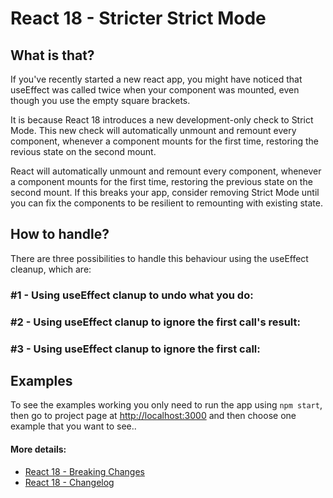 # React 18 - Stricter Strict Mode

## What is that?

If you've recently started a new react app, you might have noticed that useEffect was called twice when your component was mounted, even though you use the empty square brackets.

It is because React 18 introduces a new development-only check to Strict Mode. This new check will automatically unmount and remount every component, whenever a component mounts for the first time, restoring the revious state on the second mount.

React will automatically unmount and remount every component, whenever a component mounts for the first time, restoring the previous state on the second mount. If this breaks your app, consider removing Strict Mode until you can fix the components to be resilient to remounting with existing state.

## How to handle?

There are three possibilities to handle this behaviour using the useEffect cleanup, which are:


### #1 - Using useEffect clanup to undo what you do:


### #2 - Using useEffect clanup to ignore the first call's result:


### #3 - Using useEffect clanup to ignore the first call:

## Examples

To see the examples working you only need to run the app using `npm start`, then go to project page at [http://localhost:3000](http://localhost:3000) and then choose one example that you want to see.. 


#### More details:
* [React 18 - Breaking Changes](https://github.com/facebook/react/blob/main/CHANGELOG.md#react-1)
* [React 18 - Changelog](https://github.com/facebook/react/blob/main/CHANGELOG.md#1800-march-29-2022)
